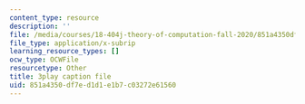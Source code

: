 ```yaml
---
content_type: resource
description: ''
file: /media/courses/18-404j-theory-of-computation-fall-2020/851a4350df7ed1d1e1b7c03272e61560_TSI3LR5WZmo.srt
file_type: application/x-subrip
learning_resource_types: []
ocw_type: OCWFile
resourcetype: Other
title: 3play caption file
uid: 851a4350-df7e-d1d1-e1b7-c03272e61560
---
```

